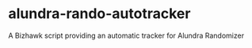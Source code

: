 # alundra-rando-autotracker
A Bizhawk script providing an automatic tracker for Alundra Randomizer 
